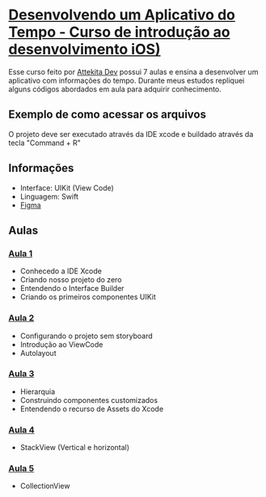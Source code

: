 # [Desenvolvendo um Aplicativo do Tempo - Curso de introdução ao desenvolvimento iOS)](https://www.youtube.com/watch?v=I8p8KlKEI_Y&list=PLprgbdnzrDkHjUr2mFq0ypg-v6RNChKA8)

Esse curso feito por [Attekita Dev](https://www.youtube.com/@attekitadev) possui 7 aulas e ensina a desenvolver um aplicativo com informações do tempo. Durante meus estudos repliquei alguns códigos abordados em aula para adquirir conhecimento.

## Exemplo de como acessar os arquivos

O projeto deve ser executado através da IDE xcode e buildado através da tecla "Command + R"

## Informações
- Interface: UIKit (View Code)
- Linguagem: Swift
- [Figma](https://www.figma.com/file/OczdlZrkU7Z7DyYLLDoiPo/App-Tempo?node-id=0%3A1&mode=dev)

## Aulas

### [Aula 1](https://www.youtube.com/watch?v=I8p8KlKEI_Y&list=PLprgbdnzrDkHjUr2mFq0ypg-v6RNChKA8)
- Conhecedo a IDE Xcode
- Criando nosso projeto do zero
- Entendendo o Interface Builder
- Criando os primeiros componentes UIKit

### [Aula 2](https://www.youtube.com/watch?v=DOsN9unsL-0&list=PLprgbdnzrDkHjUr2mFq0ypg-v6RNChKA8&index=2)
- Configurando o projeto sem storyboard
- Introdução ao ViewCode
- Autolayout

### [Aula 3](https://www.youtube.com/watch?v=SLE5tKnFGFY)
- Hierarquia
- Construindo componentes customizados
- Entendendo o recurso de Assets do Xcode

### [Aula 4](https://www.youtube.com/watch?v=mJeJ6PxblaE)
- StackView (Vertical e horizontal)

### [Aula 5](https://www.youtube.com/watch?v=-IMszhbAIBs)
- CollectionView
